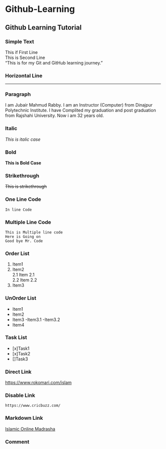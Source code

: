 # Github-Learning
## Github Learning Tutorial


### Simple Text
This if First Line  
This is Second Line  
“This is for my Git and GitHub learning journey.”

### Horizontal Line
---
### Paragraph
<p>I am Jubair Mahmud Rabby. I am an Instructor (Computer) from Dinajpur Polytechnic Institute.  
I have Complited my graduation and post graduation from Rajshahi University.  
Now i am 32 years old. </p>

### Italic
<i> This is italic case </i> 

### Bold
<b> This is Bold Case</b>  
### Strikethrough
<del> This is strikethrough  </del> 

### One Line Code
`In line Code`

### Multiple Line Code
```
This is Multiple line code
Here is Going on
Good bye Mr. Code
```

### Order List
1. Item1
2. Item2  
   2.1 Item 2.1  
   2.2 Item 2.2
4. Item3


### UnOrder List

- Item1
- Item2
- Item3
  -Item3.1
  -Item3.2
- Item4

### Task List

- [x]Task1
- [x]Task2
- []Task3

### Direct Link
https://www.rokomari.com/islam

### Disable Link
`https://www.cricbuzz.com/`

### Markdown Link
[Islamic Online Madrasha](https://portal.iom.edu.bd/)

### Comment
<!-- This is Commenting -->
